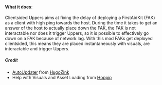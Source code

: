 #### What it does:

Clientsided Uppers aims at fixing the delay of deploying a FirstAidKit (FAK) as a client with high ping towards the host. During the time it takes to get an answer of the host to actually place down the FAK, the FAK is not interactable nor does it trigger Uppers, so it is possible to effectively go down on a FAK because of network lag.
With this mod FAKs get deployed clientsided, this means they are placed instantaneously with visuals, are interactable and trigger Uppers.

##### Credit
* [AutoUpdater](https://github.com/HugoZink/PD2AutoUpdateExample) from [HugoZink](https://github.com/HugoZink)
* Help with Visuals and Asset Loading from [Hoppip](https://modworkshop.net/user/3972)

